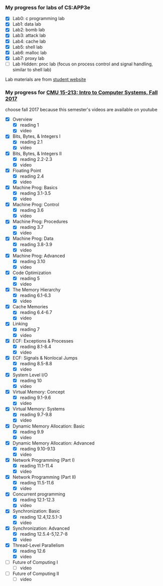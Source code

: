 ### My progress for labs of CS:APP3e

- [x] Lab0: c programming lab
- [x] Lab1: data lab
- [x] Lab2: bomb lab
- [x] Lab3: attack lab
- [x] Lab4: cache lab
- [x] Lab5: shell lab
- [x] Lab6: malloc lab
- [x] Lab7: proxy lab
- [ ] Lab Hidden: proc lab (focus on process control and signal handling, similar to shell lab)

Lab materials are from [student website](http://csapp.cs.cmu.edu/3e/labs.html)

### My progress for [CMU 15-213: Intro to Computer Systems, Fall 2017](http://www.cs.cmu.edu/afs/cs/academic/class/15213-f17/www/schedule.html)

choose fall 2017 because this semester's videos are available on youtube

- [x] Overview
  - [x] reading 1
  - [x] video
- [x] Bits, Bytes, & Integers I
  - [x] reading 2.1
  - [x] video
- [x] Bits, Bytes, & Integers II
  - [x] reading 2.2-2.3
  - [x] video
- [x] Floating Point
  - [x] reading 2.4
  - [x] video
- [x] Machine Prog: Basics
  - [x] reading 3.1-3.5
  - [x] video
- [x] Machine Prog: Control
  - [x] reading 3.6
  - [x] video
- [x] Machine Prog: Procedures
  - [x] reading 3.7
  - [x] video
- [x] Machine Prog: Data
  - [x] reading 3.8-3.9
  - [x] video
- [x] Machine Prog: Advanced
  - [x] reading 3.10
  - [x] video
- [x] Code Optimization
  - [x] reading 5
  - [x] video
- [x] The Memory Hierarchy
  - [x] reading 6.1-6.3
  - [x] video
- [x] Cache Memories
  - [x] reading 6.4-6.7
  - [x] video
- [x] Linking
  - [x] reading 7
  - [x] video
- [x] ECF: Exceptions & Processes
  - [x] reading 8.1-8.4
  - [x] video
- [x] ECF: Signals & Nonlocal Jumps
  - [x] reading 8.5-8.8
  - [x] video
- [x] System Level I/O
  - [x] reading 10
  - [x] video
- [x] Virtual Memory: Concept
  - [x] reading 9.1-9.6
  - [x] video
- [x] Virtual Memory: Systems
  - [x] reading 9.7-9.8
  - [x] video
- [x] Dynamic Memory Allocation: Basic
  - [x] reading 9.9
  - [x] video
- [x] Dynamic Memory Allocation: Advanced
  - [x] reading 9.10-9.13
  - [x] video
- [x] Network Programming (Part I)
  - [x] reading 11.1-11.4
  - [x] video
- [x] Network Programming (Part II)
  - [x] reading 11.5-11.6
  - [x] video
- [x] Concurrent programming
  - [x] reading 12.1-12.3
  - [x] video
- [x] Synchronization: Basic
  - [x] reading 12.4,12.5.1-3
  - [x] video
- [x] Synchronization: Advanced
  - [x] reading 12.5.4-5,12.7-8
  - [x] video
- [x] Thread-Level Parallelism
  - [x] reading 12.6
  - [x] video
- [ ] Future of Computing I
  - [ ] video
- [ ] Future of Computing II
  - [ ] video
